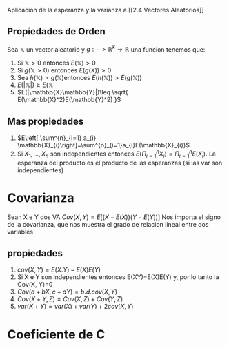Aplicacion de la esperanza y la varianza a [[2.4 Vectores Aleatorios]]
## Propiedades de Orden
Sea $\mathbb{X}$ un vector aleatorio y $g: -> \mathbb{R}^k\to \mathbb{R}$ una funcion tenemos que: 
1. Si $\mathbb{X}>0$ entonces $E(\mathbb{X})>0$
2. Si $g(\mathbb{X}>0)$ entonces $E(g(X))>0$
3. Sea $h(\mathbb{X})>g(\mathbb{X})$entonces $E(h(\mathbb{X}))>E(g(\mathbb{X}))$
4. $E(|\mathbb{X}|)\geq E(\mathbb{X}$
5. $E(|\mathbb{X}\mathbb{Y}|)\leq \sqrt{ E(\mathbb{X}^2)E(\mathbb{Y}^2) }$ 

## Mas propiedades
1. $E\left[ \sum^{n}_{i=1} a_{i} \mathbb{X}_{i}\right]=\sum^{n}_{i=1}a_{i}E(\mathbb{X}_{i})$
2. Si $X_1,\dots,X_{n}$ son independientes entonces $E(\Pi^n_{i=1}X_{i})=\Pi^n_{i=1}E(X_{i})$. La esperanza del producto es el producto de las esperanzas (si las var son independientes)
# Covarianza
Sean X e Y dos VA
$Cov(X, Y) = E[(X-E(X))(Y-E(Y))]$ 
Nos importa el signo de la covarianza, que nos muestra el grado de relacion lineal entre dos variables

## propiedades
1. $cov(X, Y)= E(X.Y)-E(X)E(Y)$
2. Si X e Y son independientes entonces E(XY)=E(X)E(Y) y, por lo tanto la Cov(X, Y)=0
3. $Cov(a+bX, c+dY)=b.d.cov(X,Y)$
4. $Cov(X+Y, Z)= Cov(X, Z)+Cov(Y, Z)$
5. $var(X+Y)=var(X)+var(Y)+2cov(X, Y)$

# Coeficiente de C